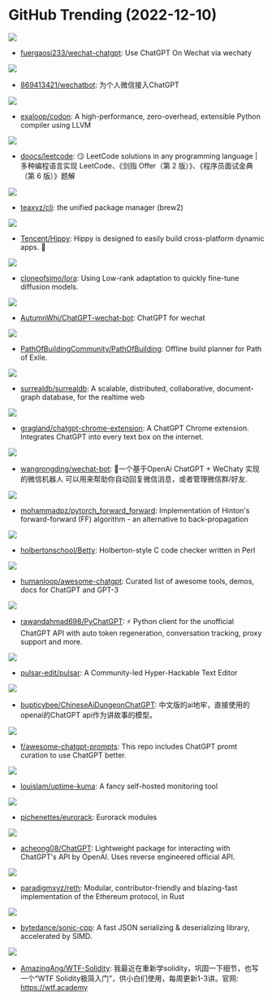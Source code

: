 # GitHub Trending (2022-12-10)

![](https://img.shields.io/badge/TypeScript-New%20780-green?style=flat-square&logo=appveyor)
- [fuergaosi233/wechat-chatgpt](https://github.com/fuergaosi233/wechat-chatgpt): Use ChatGPT On Wechat via wechaty

![](https://img.shields.io/badge/Go-New%20143-green?style=flat-square&logo=appveyor)
- [869413421/wechatbot](https://github.com/869413421/wechatbot): 为个人微信接入ChatGPT

![](https://img.shields.io/badge/C%2B%2B-New%20491-green?style=flat-square&logo=appveyor)
- [exaloop/codon](https://github.com/exaloop/codon): A high-performance, zero-overhead, extensible Python compiler using LLVM

![](https://img.shields.io/badge/Java-New%20117-green?style=flat-square&logo=appveyor)
- [doocs/leetcode](https://github.com/doocs/leetcode): 😏 LeetCode solutions in any programming language | 多种编程语言实现 LeetCode、《剑指 Offer（第 2 版）》、《程序员面试金典（第 6 版）》题解

![](https://img.shields.io/badge/TypeScript-New%20314-green?style=flat-square&logo=appveyor)
- [teaxyz/cli](https://github.com/teaxyz/cli): the unified package manager (brew2)

![](https://img.shields.io/badge/C%2B%2B-New%2094-green?style=flat-square&logo=appveyor)
- [Tencent/Hippy](https://github.com/Tencent/Hippy): Hippy is designed to easily build cross-platform dynamic apps. 👏

![](https://img.shields.io/badge/Jupyter%20Notebook-New%2043-green?style=flat-square&logo=appveyor)
- [cloneofsimo/lora](https://github.com/cloneofsimo/lora): Using Low-rank adaptation to quickly fine-tune diffusion models.

![](https://img.shields.io/badge/TypeScript-New%20157-green?style=flat-square&logo=appveyor)
- [AutumnWhj/ChatGPT-wechat-bot](https://github.com/AutumnWhj/ChatGPT-wechat-bot): ChatGPT for wechat

![](https://img.shields.io/badge/Lua-New%209-green?style=flat-square&logo=appveyor)
- [PathOfBuildingCommunity/PathOfBuilding](https://github.com/PathOfBuildingCommunity/PathOfBuilding): Offline build planner for Path of Exile.

![](https://img.shields.io/badge/Rust-New%20124-green?style=flat-square&logo=appveyor)
- [surrealdb/surrealdb](https://github.com/surrealdb/surrealdb): A scalable, distributed, collaborative, document-graph database, for the realtime web

![](https://img.shields.io/badge/JavaScript-New%20119-green?style=flat-square&logo=appveyor)
- [gragland/chatgpt-chrome-extension](https://github.com/gragland/chatgpt-chrome-extension): A ChatGPT Chrome extension. Integrates ChatGPT into every text box on the internet.

![](https://img.shields.io/badge/JavaScript-New%2037-green?style=flat-square&logo=appveyor)
- [wangrongding/wechat-bot](https://github.com/wangrongding/wechat-bot): 🤖一个基于OpenAi ChatGPT + WeChaty 实现的微信机器人 可以用来帮助你自动回复微信消息，或者管理微信群/好友.

![](https://img.shields.io/badge/Python-New%2040-green?style=flat-square&logo=appveyor)
- [mohammadpz/pytorch_forward_forward](https://github.com/mohammadpz/pytorch_forward_forward): Implementation of Hinton's forward-forward (FF) algorithm - an alternative to back-propagation

![](https://img.shields.io/badge/Perl-New%208-green?style=flat-square&logo=appveyor)
- [holbertonschool/Betty](https://github.com/holbertonschool/Betty): Holberton-style C code checker written in Perl

![](https://img.shields.io/badge/none-New%20319-green?style=flat-square&logo=appveyor)
- [humanloop/awesome-chatgpt](https://github.com/humanloop/awesome-chatgpt): Curated list of awesome tools, demos, docs for ChatGPT and GPT-3

![](https://img.shields.io/badge/Python-New%20312-green?style=flat-square&logo=appveyor)
- [rawandahmad698/PyChatGPT](https://github.com/rawandahmad698/PyChatGPT): ⚡️ Python client for the unofficial ChatGPT API with auto token regeneration, conversation tracking, proxy support and more.

![](https://img.shields.io/badge/JavaScript-New%2044-green?style=flat-square&logo=appveyor)
- [pulsar-edit/pulsar](https://github.com/pulsar-edit/pulsar): A Community-led Hyper-Hackable Text Editor

![](https://img.shields.io/badge/Python-New%2022-green?style=flat-square&logo=appveyor)
- [bupticybee/ChineseAiDungeonChatGPT](https://github.com/bupticybee/ChineseAiDungeonChatGPT): 中文版的ai地牢，直接使用的openai的ChatGPT api作为讲故事的模型。

![](https://img.shields.io/badge/none-New%20243-green?style=flat-square&logo=appveyor)
- [f/awesome-chatgpt-prompts](https://github.com/f/awesome-chatgpt-prompts): This repo includes ChatGPT promt curation to use ChatGPT better.

![](https://img.shields.io/badge/JavaScript-New%20144-green?style=flat-square&logo=appveyor)
- [louislam/uptime-kuma](https://github.com/louislam/uptime-kuma): A fancy self-hosted monitoring tool

![](https://img.shields.io/badge/C%2B%2B-New%206-green?style=flat-square&logo=appveyor)
- [pichenettes/eurorack](https://github.com/pichenettes/eurorack): Eurorack modules

![](https://img.shields.io/badge/Python-New%20464-green?style=flat-square&logo=appveyor)
- [acheong08/ChatGPT](https://github.com/acheong08/ChatGPT): Lightweight package for interacting with ChatGPT's API by OpenAI. Uses reverse engineered official API.

![](https://img.shields.io/badge/C-New%20100-green?style=flat-square&logo=appveyor)
- [paradigmxyz/reth](https://github.com/paradigmxyz/reth): Modular, contributor-friendly and blazing-fast implementation of the Ethereum protocol, in Rust

![](https://img.shields.io/badge/C%2B%2B-New%2023-green?style=flat-square&logo=appveyor)
- [bytedance/sonic-cpp](https://github.com/bytedance/sonic-cpp): A fast JSON serializing & deserializing library, accelerated by SIMD.

![](https://img.shields.io/badge/Solidity-New%2033-green?style=flat-square&logo=appveyor)
- [AmazingAng/WTF-Solidity](https://github.com/AmazingAng/WTF-Solidity): 我最近在重新学solidity，巩固一下细节，也写一个“WTF Solidity极简入门”，供小白们使用，每周更新1-3讲。官网: https://wtf.academy

